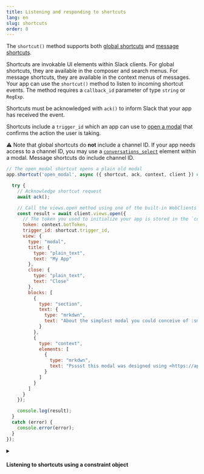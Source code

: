 ```yaml
---
title: Listening and responding to shortcuts
lang: en
slug: shortcuts
order: 8
---
```


<div class="section-content">

The `shortcut()` method supports both [global shortcuts](https://api.slack.com/interactivity/shortcuts/using#global_shortcuts) and [message shortcuts](https://api.slack.com/interactivity/shortcuts/using#message_shortcuts).

Shortcuts are invokable UI elements within Slack clients. For global shortcuts, they are available in the composer and search menus. For message shortcuts, they are available in the context menus of messages. Your app can use the `shortcut()` method to listen to incoming shortcut events. The method requires a `callback_id` parameter of type `string` or `RegExp`.

Shortcuts must be acknowledged with `ack()` to inform Slack that your app has received the event.

Shortcuts include a `trigger_id` which an app can use to [open a modal](#creating-modals) that confirms the action the user is taking. 

⚠️ Note that global shortcuts do **not** include a channel ID. If your app needs access to a channel ID, you may use a [`conversations_select`](https://api.slack.com/reference/block-kit/block-elements#conversation_select) element within a modal. Message shortcuts do include channel ID.

</div>

```javascript
// The open_modal shortcut opens a plain old modal
app.shortcut('open_modal', async ({ shortcut, ack, context, client }) => {

  try {
    // Acknowledge shortcut request
    await ack();

    // Call the views.open method using one of the built-in WebClients
    const result = await client.views.open({
      // The token you used to initialize your app is stored in the `context` object
      token: context.botToken,
      trigger_id: shortcut.trigger_id,
      view: {
        type: "modal",
        title: {
          type: "plain_text",
          text: "My App"
        },
        close: {
          type: "plain_text",
          text: "Close"
        },
        blocks: [
          {
            type: "section",
            text: {
              type: "mrkdwn",
              text: "About the simplest modal you could conceive of :smile:\n\nMaybe <https://api.slack.com/reference/block-kit/interactive-components|*make the modal interactive*> or <https://api.slack.com/surfaces/modals/using#modifying|*learn more advanced modal use cases*>."
            }
          },
          {
            type: "context",
            elements: [
              {
                type: "mrkdwn",
                text: "Psssst this modal was designed using <https://api.slack.com/tools/block-kit-builder|*Block Kit Builder*>"
              }
            ]
          }
        ]
      }
    });

    console.log(result);
  }
  catch (error) {
    console.error(error);
  }
});
```

<details class="secondary-wrapper">
  <summary class="section-head" markdown="0">
  <h4 class="section-head">Listening to shortcuts using a constraint object</h4>
  </summary>

  <div class="secondary-content" markdown="0">
  You can use a constraints object to listen to `callback_id`s, and `type`s. Constraints in the object can be of type string or RegExp object.
  </div>

  ```javascript
  // Your middleware will only be called when the callback_id matches 'open_modal' AND the type matches 'message_action'
  app.shortcut({ callback_id: 'open_modal', type: 'message_action' }, async ({ action, ack, context, client }) => {
    try {
      // Acknowledge shortcut request
      await ack();

      // Call the views.open method using one of the built-in WebClients
      const result = await client.views.open({
        // The token you used to initialize your app is stored in the `context` object
        token: context.botToken,
        trigger_id: shortcut.trigger_id,
        view: {
          type: "modal",
          title: {
            type: "plain_text",
            text: "My App"
          },
          close: {
            type: "plain_text",
            text: "Close"
          },
          blocks: [
            {
              type: "section",
              text: {
                type: "mrkdwn",
                text: "About the simplest modal you could conceive of :smile:\n\nMaybe <https://api.slack.com/reference/block-kit/interactive-components|*make the modal interactive*> or <https://api.slack.com/surfaces/modals/using#modifying|*learn more advanced modal use cases*>."
              }
            },
            {
              type: "context",
              elements: [
                {
                  type: "mrkdwn",
                  text: "Psssst this modal was designed using <https://api.slack.com/tools/block-kit-builder|*Block Kit Builder*>"
                }
              ]
            }
          ]
        }
      });

      console.log(result);
    }
    catch (error) {
      console.error(error);
    }
  });
  ```

</details>
